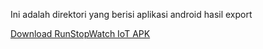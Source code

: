 Ini adalah direktori yang berisi aplikasi android hasil export

[Download RunStopWatch IoT APK](https://github.com/Herutriana44/RunStopWatchIOT/raw/main/Flutter%20Apk%20Export/apk/release/app-release.apk)
